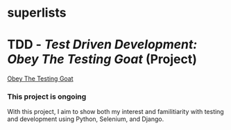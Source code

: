 # superlists
# TDD - *Test Driven Development: Obey The Testing Goat* (Project)
[Obey The Testing Goat](https://www.obeythetestinggoat.com/)

### **This project is ongoing**

With this project, I aim to show both my interest and familitiarity with testing and development using Python, Selenium, and Django.
